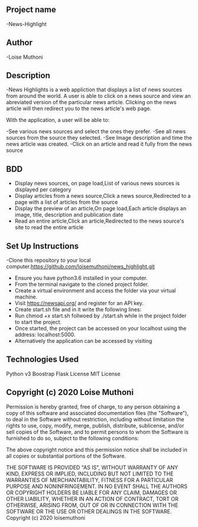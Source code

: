 ## Project name
-News-Highlight

## Author

-Loise Muthoni
## Description

-News Highlights is a web appliction that displays a list of news sources from around the world. A user is able to click on a news source and view an abreviated version of the particular news article. Clicking on the news article will then redirect you to the news article's web page.

With the application, a user will be able to:

-See various news sources and select the ones they prefer.
-See all news sources from the source they selected.
-See Image description and time the news article was created.
-Click on an article and read it fully from the news source

## BDD
- Display news sources,	on page load,List of various news sources is displayed per category
- Display articles from a news source,Click a news source,Redirected to a page with a list of articles from the source
- Display the preview of an article,On page load,Each article displays an image, title, description and publication date
- Read an entire article,Click an article,Redirected to the news source's site to read the entire article

## Set Up Instructions
-Clone this repository to your local computer.https://github.com/loisemuthoni/news_highlight.git
- Ensure you have python3.6 installed in your computer.
- From the terminal navigate to the cloned project folder.
- Create a virtual environment and access the folder via your virtual machine.
- Visit https://newsapi.org/ and register for an API key.
- Create start.sh file and in it write the following lines:
- Run chmod +x start.sh follwoed by ./start.sh while in the project folder to start the project.
- Once started, the project can be accessed on your localhost using the address: localhost:5000.
- Alternatively the application can be accessed by visiting

## Technologies Used

Python v3
Boostrap
Flask
License
MIT License

## Copyright (c) 2020 Loise Muthoni

Permission is hereby granted, free of charge, to any person obtaining a copy of this software and associated documentation files (the "Software"), to deal in the Software without restriction, including without limitation the rights to use, copy, modify, merge, publish, distribute, sublicense, and/or sell copies of the Software, and to permit persons to whom the Software is furnished to do so, subject to the following conditions:

The above copyright notice and this permission notice shall be included in all copies or substantial portions of the Software.

THE SOFTWARE IS PROVIDED "AS IS", WITHOUT WARRANTY OF ANY KIND, EXPRESS OR IMPLIED, INCLUDING BUT NOT LIMITED TO THE WARRANTIES OF MERCHANTABILITY, FITNESS FOR A PARTICULAR PURPOSE AND NONINFRINGEMENT. IN NO EVENT SHALL THE AUTHORS OR COPYRIGHT HOLDERS BE LIABLE FOR ANY CLAIM, DAMAGES OR OTHER LIABILITY, WHETHER IN AN ACTION OF CONTRACT, TORT OR OTHERWISE, ARISING FROM, OUT OF OR IN CONNECTION WITH THE SOFTWARE OR THE USE OR OTHER DEALINGS IN THE SOFTWARE. Copyright (c) 2020 loisemuthoni